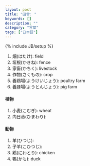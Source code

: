 ```yaml
---
layout: post
title: "田舎: "
keywords: []
description: ""
category: "言葉"
tags: ["日本語"]
---
```

{% include JB/setup %}

1. 畑(はたけ): field
2. 垣根(かきね): fence
3. 家畜(かちく): livestock
4. 作物(さくもの): crop
5. 養鶏場(ようけいじょう): poultry farm
6. 養豚場(ようとんじょう): pig farm


#### 植物
1. 小麦(こむぎ): wheat
2. 向日葵(ひまわり):

#### 動物
1. 羊(ひつじ):
2. 子羊(こひつじ):
3. 鶏(にわとり): chicken
4. 鴨(かも): duck

